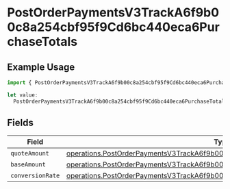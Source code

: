 # PostOrderPaymentsV3TrackA6f9b00c8a254cbf95f9Cd6bc440eca6PurchaseTotals

## Example Usage

```typescript
import { PostOrderPaymentsV3TrackA6f9b00c8a254cbf95f9Cd6bc440eca6PurchaseTotals } from "@dhaba/safepay-ts/models/operations";

let value:
  PostOrderPaymentsV3TrackA6f9b00c8a254cbf95f9Cd6bc440eca6PurchaseTotals = {};
```

## Fields

| Field                                                                                                                                                                                  | Type                                                                                                                                                                                   | Required                                                                                                                                                                               | Description                                                                                                                                                                            |
| -------------------------------------------------------------------------------------------------------------------------------------------------------------------------------------- | -------------------------------------------------------------------------------------------------------------------------------------------------------------------------------------- | -------------------------------------------------------------------------------------------------------------------------------------------------------------------------------------- | -------------------------------------------------------------------------------------------------------------------------------------------------------------------------------------- |
| `quoteAmount`                                                                                                                                                                          | [operations.PostOrderPaymentsV3TrackA6f9b00c8a254cbf95f9Cd6bc440eca6QuoteAmount](../../models/operations/postorderpaymentsv3tracka6f9b00c8a254cbf95f9cd6bc440eca6quoteamount.md)       | :heavy_minus_sign:                                                                                                                                                                     | N/A                                                                                                                                                                                    |
| `baseAmount`                                                                                                                                                                           | [operations.PostOrderPaymentsV3TrackA6f9b00c8a254cbf95f9Cd6bc440eca6BaseAmount](../../models/operations/postorderpaymentsv3tracka6f9b00c8a254cbf95f9cd6bc440eca6baseamount.md)         | :heavy_minus_sign:                                                                                                                                                                     | N/A                                                                                                                                                                                    |
| `conversionRate`                                                                                                                                                                       | [operations.PostOrderPaymentsV3TrackA6f9b00c8a254cbf95f9Cd6bc440eca6ConversionRate](../../models/operations/postorderpaymentsv3tracka6f9b00c8a254cbf95f9cd6bc440eca6conversionrate.md) | :heavy_minus_sign:                                                                                                                                                                     | N/A                                                                                                                                                                                    |